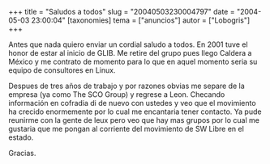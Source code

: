 +++
title = "Saludos a todos"
slug = "20040503230004797"
date = "2004-05-03 23:00:04"
[taxonomies]
tema = ["anuncios"]
autor = ["Lobogris"]
+++

Antes que nada quiero enviar un cordial saludo a todos. En 2001 tuve el
honor de estar al inicio de GLIB. Me retire del grupo pues llego Caldera
a México y me contrato de momento para lo que en aquel momento seria su
equipo de consultores en Linux.

<!-- more -->
Despues de tres años de trabajo y por razones obvias me separe de la
empresa (ya como The SCO Group) y regrese a Leon. Checando información
en cofradia di de nuevo con ustedes y veo que el movimiento ha crecido
enormemente por lo cual me encantaria tener contacto. Ya pude reunirme
con la gente de leux pero veo que hay mas grupos por lo cual me gustaria
que me pongan al corriente del movimiento de SW Libre en el estado.

Gracias.

